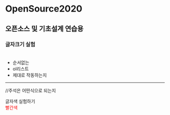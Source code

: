 # OpenSource2020
## 오픈소스 및 기초설계 연습용<br/>
### 글자크기 실험<br/><br/>

- 순서없는<br/>
- ol리스트<br/>
- 제대로 작동하는지<br/>

<hr/>

//주석은 어떤식으로 되는지<br/>

글자색 실험하기<br/>
<label style="color:red">빨간색</label><br/>
